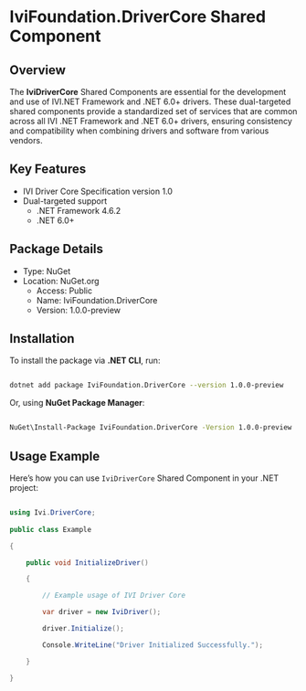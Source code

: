 # IviFoundation.DriverCore Shared Component 

## Overview

The **IviDriverCore** Shared Components are essential for the development and use of IVI.NET Framework and .NET 6.0+ drivers. These dual-targeted shared components provide a standardized set of services that are common across all IVI .NET Framework and .NET 6.0+ drivers, ensuring consistency and compatibility when combining drivers and software from various vendors.

## Key Features
- IVI Driver Core Specification version 1.0
- Dual-targeted support
    - .NET Framework 4.6.2
    - .NET 6.0+

## Package Details
- Type: NuGet
- Location: NuGet.org
    - Access: Public
    - Name: IviFoundation.DriverCore
    - Version: 1.0.0-preview
## Installation

To install the package via **.NET CLI**, run:

```sh

dotnet add package IviFoundation.DriverCore --version 1.0.0-preview

```

Or, using **NuGet Package Manager**:

```sh

NuGet\Install-Package IviFoundation.DriverCore -Version 1.0.0-preview

```
 
## Usage Example

Here’s how you can use `IviDriverCore` Shared Component in your .NET project:
 
```csharp

using Ivi.DriverCore;
 
public class Example

{

    public void InitializeDriver()

    {

        // Example usage of IVI Driver Core

        var driver = new IviDriver();

        driver.Initialize();

        Console.WriteLine("Driver Initialized Successfully.");

    }

}

```
 
